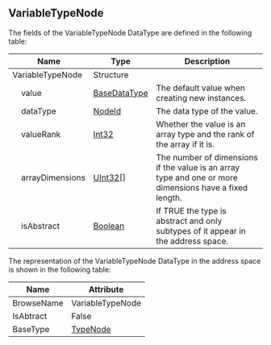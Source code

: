 <!-- datatype -->
## VariableTypeNode
<!-- end of description -->
The fields of the VariableTypeNode DataType are defined in the following table:  

|Name|Type|Description|
|---|---|---|
|VariableTypeNode|Structure||
|&nbsp;&nbsp;&nbsp;&nbsp;value|[BaseDataType](../../../Part3/DataTypes/BaseDataType/readme.md)|The default value when creating new instances.|
|&nbsp;&nbsp;&nbsp;&nbsp;dataType|[NodeId](../../../Part3/DataTypes/NodeId/readme.md)|The data type of the value.|
|&nbsp;&nbsp;&nbsp;&nbsp;valueRank|[Int32](../../../Part3/DataTypes/Int32/readme.md)|Whether the value is an array type and the rank of the array if it is.|
|&nbsp;&nbsp;&nbsp;&nbsp;arrayDimensions|[UInt32](../../../Part3/DataTypes/UInt32/readme.md)[]|The number of dimensions if the value is an array type and one or more dimensions have a fixed length.|
|&nbsp;&nbsp;&nbsp;&nbsp;isAbstract|[Boolean](../../../Part3/DataTypes/Boolean/readme.md)|If TRUE the type is abstract and only subtypes of it appear in the address space.|

The representation of the VariableTypeNode DataType in the address space is shown in the following table:  

|Name|Attribute|
|---|---|
|BrowseName|VariableTypeNode|
|IsAbtract|False|
|BaseType|[TypeNode](../../../Part3/Services/TypeNode/readme.md)|

